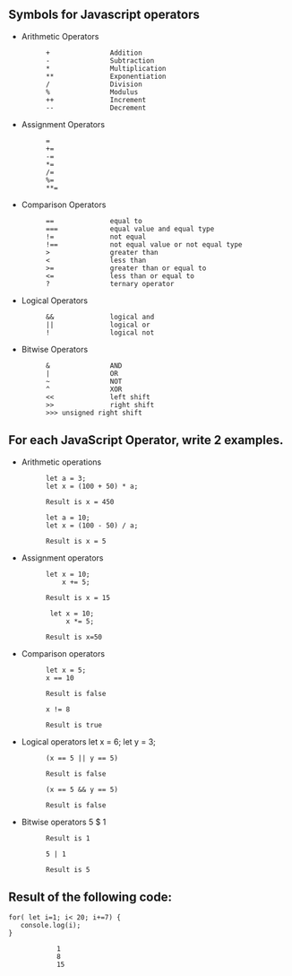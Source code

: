 ## Symbols for Javascript operators

* Arithmetic Operators

            +	            Addition
            -	            Subtraction
            *	            Multiplication
            **	            Exponentiation 
            /	            Division
            %	            Modulus 
            ++	            Increment
            --	            Decrement

* Assignment Operators

            =	
            +=	
            -=	
            *=	
            /=	
            %=	
            **=	

* Comparison Operators

            ==	            equal to
            ===	            equal value and equal type
            !=	            not equal
            !==	            not equal value or not equal type
            >	            greater than
            <	            less than
            >=	            greater than or equal to
            <=	            less than or equal to
            ?	            ternary operator

* Logical Operators

            &&	            logical and
            ||	            logical or
            !	            logical not

* Bitwise Operators

            &	            AND	
            |	            OR	
            ~	            NOT	
            ^	            XOR	
            <<	            left shift	
            >>	            right shift	
            >>>	unsigned right shift	

## For each JavaScript Operator, write 2 examples.
* Arithmetic operations

            let a = 3;
            let x = (100 + 50) * a;

            Result is x = 450

            let a = 10;
            let x = (100 - 50) / a;

            Result is x = 5
* Assignment operators

            let x = 10;
                x += 5;

            Result is x = 15

             let x = 10;
                 x *= 5;

            Result is x=50

* Comparison operators

            let x = 5;
            x == 10

            Result is false

            x != 8

            Result is true

* Logical operators
            let x = 6; 
            let y = 3;

            (x == 5 || y == 5)

            Result is false

            (x == 5 && y == 5)

            Result is false

* Bitwise operators
            5 $ 1

            Result is 1

            5 | 1

            Result is 5
## Result of the following code:
 ```
 for( let i=1; i< 20; i+=7) {
    console.log(i);
}
```
                1
                8
                15
